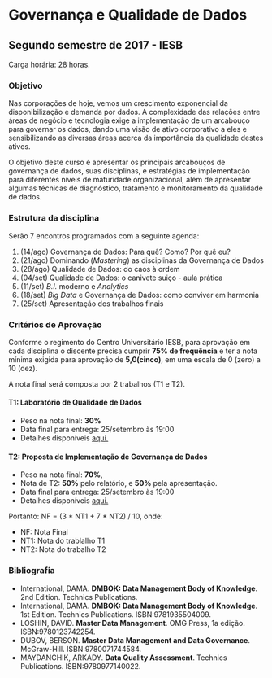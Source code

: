 # Governança e Qualidade de Dados
## Segundo semestre de 2017 - IESB

Carga horária: 28 horas.

### Objetivo
Nas corporações de hoje, vemos um crescimento exponencial da disponibilização e demanda por dados. A complexidade das relações entre áreas de negócio e tecnologia exige a implementação de um arcabouço para governar os dados, dando uma visão de ativo corporativo a eles e sensibilizando as diversas áreas acerca da importância da qualidade destes ativos.

O objetivo deste curso é apresentar os principais arcabouços de governança de dados, suas disciplinas, e estratégias de implementação para diferentes níveis de maturidade organizacional, além de apresentar algumas técnicas de diagnóstico, tratamento e monitoramento da qualidade de dados.

### Estrutura da disciplina
Serão 7 encontros programados com a seguinte agenda:
1. (14/ago) Governança de Dados: Para quê? Como? Por quê eu?
2. (21/ago) Dominando (*Mastering*) as disciplinas da Governança de Dados
3. (28/ago) Qualidade de Dados: do caos à ordem
4. (04/set) Qualidade de Dados: o canivete suiço - aula prática
5. (11/set) *B.I.* moderno e *Analytics*
6. (18/set) *Big Data* e Governança de Dados: como conviver em harmonia
7. (25/set) Apresentação dos trabalhos finais

### Critérios de Aprovação
Conforme o regimento do Centro Universitário IESB, para aprovação em cada disciplina o discente precisa cumprir **75% de frequência** e ter a nota mínima exigida para aprovação de **5,0(cinco)**, em uma escala de 0 (zero) a 10 (dez).

A nota final será composta por 2 trabalhos (T1 e T2).

#### T1: Laboratório de Qualidade de Dados
* Peso na nota final: **30%**
* Data final para entrega: 25/setembro às 19:00
* Detalhes disponíveis [aqui.](docs/trabalho-t1-dataquality.md)

#### T2: Proposta de Implementação de Governança de Dados
* Peso na nota final: **70%**, 
* Nota de T2: **50%** pelo relatório, e **50%** pela apresentação.
* Data final para entrega: 25/setembro às 19:00
* Detalhes disponíveis [aqui.](docs/trabalho-t2-proposta-govdados.md)

Portanto: NF = (3 * NT1 + 7 * NT2) / 10, onde:
* NF: Nota Final
* NT1: Nota do trablalho T1
* NT2: Nota do trabalho T2

### Bibliografia
* International, DAMA. **DMBOK: Data Management Body of Knowledge**. 2nd Edition. Technics Publications.
* International, DAMA. **DMBOK: Data Management Body of Knowledge**. 1st Edition. Technics Publications. ISBN:9781935504009.
* LOSHIN, DAVID. **Master Data Management**. OMG Press, 1a edição. ISBN:9780123742254.
* DUBOV, BERSON. **Master Data Management and Data Governance**. McGraw-Hill. ISBN:9780071744584.
* MAYDANCHIK, ARKADY. **Data Quality Assessment**. Technics Publications. ISBN:9780977140022.

